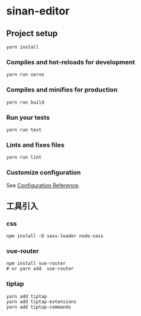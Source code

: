 # sinan-editor

## Project setup
```
yarn install
```

### Compiles and hot-reloads for development
```
yarn run serve
```

### Compiles and minifies for production
```
yarn run build
```

### Run your tests
```
yarn run test
```

### Lints and fixes files
```
yarn run lint
```

### Customize configuration
See [Configuration Reference](https://cli.vuejs.org/config/).

## 工具引入

### css

```
npm install -D sass-loader node-sass
```

### vue-router

```
npm install vue-router
# or yarn add  vue-router
```

### tiptap

```
yarn add tiptap
yarn add tiptap-extensions
yarn add tiptap-commands
```